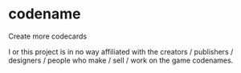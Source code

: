 # codename
Create more codecards

I or this project is in no way affiliated with the creators / publishers / designers / people who make / sell / work on the game codenames. 
